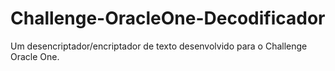 # Challenge-OracleOne-Decodificador
Um desencriptador/encriptador de texto desenvolvido para o Challenge Oracle One.
